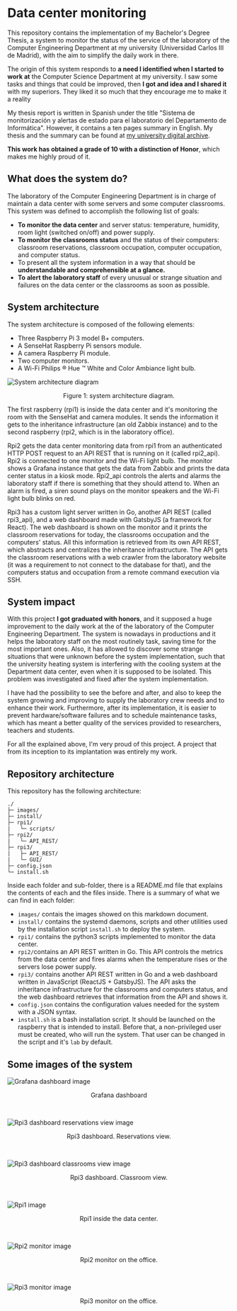 # Data center monitoring
This repository contains the implementation of my Bachelor's Degree Thesis, a system to monitor the status of the service of the laboratory of the Computer Engineering Department at my university (Universidad Carlos III de Madrid), with the aim to simplify the daily work in there.

The origin of this system responds to **a need I identified when I started to work at** the Computer Science Department at my university. I saw some tasks and things that could be improved, then **I got and idea and I shared it** with my superiors. They liked it so much that they encourage me to make it a reality

My thesis report is written in Spanish under the title "Sistema de monitorización y alertas de estado para el laboratorio del Departamento de Informática". However, it contains a ten pages summary in English. My thesis and the summary can be found at [my university digital archive](https://e-archivo.uc3m.es/handle/10016/29695).

**This work has obtained a grade of 10 with a distinction of Honor**, which makes me highly proud of it.

## What does the system do?
The laboratory of the Computer Engineering Department is in charge of maintain a data center with some servers and some computer classrooms. This system was defined to accomplish the following list of goals:

* **To monitor the data center** and server status: temperature, humidity, room light (switched on/off) and power supply.
* **To monitor the classrooms status** and the status of their computers: classroom reservations, classroom occupation, computer occupation, and computer status.
* To present all the system information in a way that should be **understandable and comprehensible at a glance.**
* **To alert the laboratory staff** of every unusual or strange situation and failures on the data center or the classrooms as soon as possible.

## System architecture
The system architecture is composed of the following elements:

* Three Raspberry Pi 3 model B+ computers.
* A SenseHat Raspberry Pi sensors module.
* A camera Raspberry Pi module.
* Two computer monitors.
* A Wi-Fi Philips &reg; Hue &trade; White and Color Ambiance light bulb.

![System architecture diagram](images/system_arch.png)
<p align="center">
Figure 1: system architecture diagram.
</p>

The first raspberry (rpi1) is inside the data center and it's monitoring the room with the SenseHat and camera modules. It sends the information it gets to the inheritance infrastructure (an old Zabbix instance) and to the second raspberry (rpi2, which is in the laboratory office).

Rpi2 gets the data center monitoring data from rpi1 from an authenticated HTTP POST request to an API REST that is running on it (called rpi2_api). Rpi2 is connected to one monitor and the Wi-Fi light bulb. The monitor shows a Grafana instance that gets the data from Zabbix and prints the data center status in a kiosk mode. Rpi2_api controls the alerts and alarms the laboratory staff if there is something that they should attend to. When an alarm is fired, a siren sound plays on the monitor speakers and the Wi-Fi light bulb blinks on red.

Rpi3 has a custom light server written in Go, another API REST (called rpi3_api), and a web dashboard made with GatsbyJS (a framework for React). The web dashboard is shown on the monitor and it prints the classroom reservations for today, the classrooms occupation and the computers' status. All this information is retrieved from its own API REST, which abstracts and centralizes the inheritance infrastructure. The API gets the classroom reservations with a web crawler from the laboratory website (it was a requirement to not connect to the database for that), and the computers status and occupation from a remote command execution via SSH.

## System impact
With this project **I got graduated with honors**, and it supposed a huge improvement to the daily work at the of the laboratory of the Computer Engineering Department. The system is nowadays in productions and it helps the laboratory staff on the most routinely task, saving time for the most important ones. Also, it has allowed to discover some strange situations that were unknown before the system implementation, such that the university heating system is interfering with the cooling system at the Department data center, even when it is supposed to be isolated. This problem was investigated and fixed after the system implementation.

I have had the possibility to see the before and after, and also to keep the system growing and improving to supply the laboratory crew needs and to enhance their work. Furthermore, after its implementation, it is easier to prevent hardware/software failures and to schedule maintenance tasks, which has meant a better quality of the services provided to researchers, teachers and students.

For all the explained above, I'm very proud of this project. A project that from its inception to its implantation was entirely my work.


## Repository architecture
This repository has the following architecture:
```
./
├─ images/
├─ install/
├─ rpi1/
|   └─ scripts/
├─ rpi2/
|   └─ API_REST/
├─ rpi3/
|   ├─ API_REST/
|   └─ GUI/
├─ config.json
└─ install.sh
```
Inside each folder and sub-folder, there is a README.md file that explains the contents of each and the files inside. There is a summary of what we can find in each folder:

* `images/` contais the images showed on this markdown document.
* `install/` contains the systemd daemons, scripts and other utilities used by the installation script `install.sh` to deploy the system.
* `rpi1/` contains the python3 scripts implemented to monitor the data center.
* `rpi2/`contains an API REST written in Go. This API controls the metrics from the data center and fires alarms when the temperature rises or the servers lose power supply.
* `rpi3/` contains another API REST written in Go and a web dashboard written in JavaScript (ReactJS + GatsbyJS). The API asks the inheritance infrastructure for the classrooms and computers status, and the web dashboard retrieves that information from the API and shows it.
* `config.json` contains the configuration values needed for the system with a JSON syntax.
* `install.sh` is a bash installation script. It should be launched on the raspberry that is intended to install. Before that, a non-privileged user must be created, who will run the system. That user can be changed in the script and it's `lab` by default.

## Some images of the system

![Grafana dashboard image](images/grafana.png)
<p align="center">Grafana dashboard</p><br/>

![Rpi3 dashboard reservations view image](images/rpi3_gui_reservations.png)
<p align="center">Rpi3 dashboard. Reservations view.</p><br/>

![Rpi3 dashboard classrooms view image](images/rpi3_gui_classrooms.png)
<p align="center">Rpi3 dashboard. Classroom view.</p><br/>

![Rpi1 image](images/rpi1.jpg)
<p align="center">Rpi1 inside the data center.</p><br/>

![Rpi2 monitor image](images/rpi2.jpg)
<p align="center">Rpi2 monitor on the office.</p><br/>

![Rpi3 monitor image](images/rpi3.jpg)
<p align="center">Rpi3 monitor on the office.</p>
